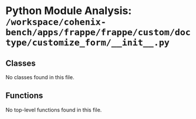 # Python Module Analysis: `/workspace/cohenix-bench/apps/frappe/frappe/custom/doctype/customize_form/__init__.py`

## Classes

No classes found in this file.


## Functions

No top-level functions found in this file.
